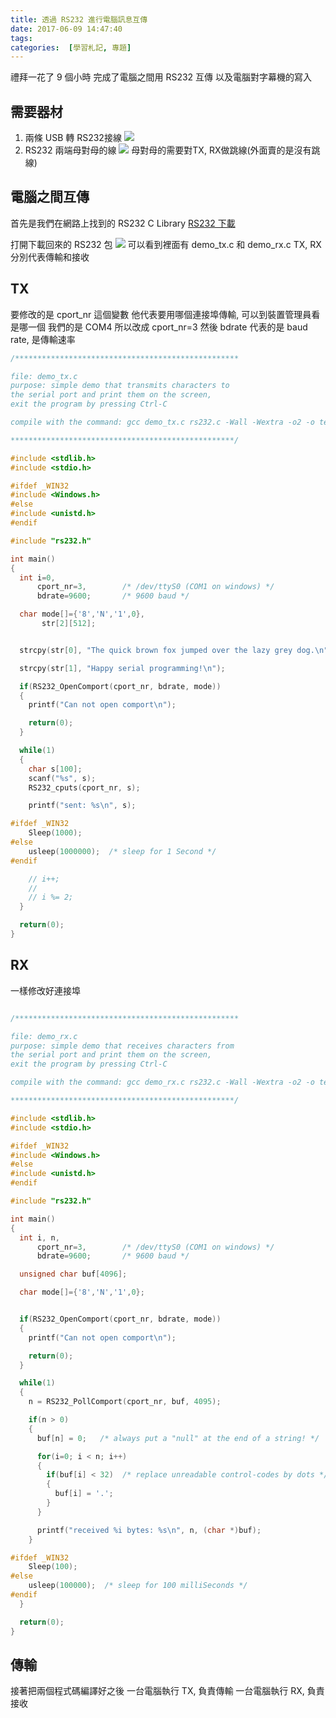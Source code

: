 ```yaml
---
title: 透過 RS232 進行電腦訊息互傳
date: 2017-06-09 14:47:40
tags:
categories:  [學習札記, 專題]
---
```


禮拜一花了 9 個小時
完成了電腦之間用 RS232 互傳
以及電腦對字幕機的寫入

## 需要器材
1. 兩條 USB 轉 RS232接線
![](http://i.imgur.com/zvxP8qr.jpg)
2. RS232 兩端母對母的線
![](http://i.imgur.com/99xerSB.jpg)
母對母的需要對TX, RX做跳線(外面賣的是沒有跳線)

## 電腦之間互傳
首先是我們在網路上找到的 RS232 C Library
[RS232 下載](http://www.teuniz.net/RS-232/)

打開下載回來的 RS232 包
![](http://i.imgur.com/0HLzL9Z.png)
可以看到裡面有 demo_tx.c 和 demo_rx.c
TX, RX 分別代表傳輸和接收
## TX
要修改的是 cport_nr 這個變數
他代表要用哪個連接埠傳輸, 可以到裝置管理員看是哪一個
我們的是 COM4 所以改成 cport_nr=3
然後 bdrate 代表的是 baud rate, 是傳輸速率
```c
/**************************************************

file: demo_tx.c
purpose: simple demo that transmits characters to
the serial port and print them on the screen,
exit the program by pressing Ctrl-C

compile with the command: gcc demo_tx.c rs232.c -Wall -Wextra -o2 -o test_tx

**************************************************/

#include <stdlib.h>
#include <stdio.h>

#ifdef _WIN32
#include <Windows.h>
#else
#include <unistd.h>
#endif

#include "rs232.h"

int main()
{
  int i=0,
      cport_nr=3,        /* /dev/ttyS0 (COM1 on windows) */
      bdrate=9600;       /* 9600 baud */

  char mode[]={'8','N','1',0},
       str[2][512];


  strcpy(str[0], "The quick brown fox jumped over the lazy grey dog.\n");

  strcpy(str[1], "Happy serial programming!\n");

  if(RS232_OpenComport(cport_nr, bdrate, mode))
  {
    printf("Can not open comport\n");

    return(0);
  }

  while(1)
  {
    char s[100];
    scanf("%s", s);
    RS232_cputs(cport_nr, s);

    printf("sent: %s\n", s);

#ifdef _WIN32
    Sleep(1000);
#else
    usleep(1000000);  /* sleep for 1 Second */
#endif

    // i++;
    //
    // i %= 2;
  }

  return(0);
}
```

## RX
一樣修改好連接埠

```c

/**************************************************

file: demo_rx.c
purpose: simple demo that receives characters from
the serial port and print them on the screen,
exit the program by pressing Ctrl-C

compile with the command: gcc demo_rx.c rs232.c -Wall -Wextra -o2 -o test_rx

**************************************************/

#include <stdlib.h>
#include <stdio.h>

#ifdef _WIN32
#include <Windows.h>
#else
#include <unistd.h>
#endif

#include "rs232.h"

int main()
{
  int i, n,
      cport_nr=3,        /* /dev/ttyS0 (COM1 on windows) */
      bdrate=9600;       /* 9600 baud */

  unsigned char buf[4096];

  char mode[]={'8','N','1',0};


  if(RS232_OpenComport(cport_nr, bdrate, mode))
  {
    printf("Can not open comport\n");

    return(0);
  }

  while(1)
  {
    n = RS232_PollComport(cport_nr, buf, 4095);

    if(n > 0)
    {
      buf[n] = 0;   /* always put a "null" at the end of a string! */

      for(i=0; i < n; i++)
      {
        if(buf[i] < 32)  /* replace unreadable control-codes by dots */
        {
          buf[i] = '.';
        }
      }

      printf("received %i bytes: %s\n", n, (char *)buf);
    }

#ifdef _WIN32
    Sleep(100);
#else
    usleep(100000);  /* sleep for 100 milliSeconds */
#endif
  }

  return(0);
}

```

## 傳輸
接著把兩個程式碼編譯好之後
一台電腦執行 TX, 負責傳輸
一台電腦執行 RX, 負責接收
